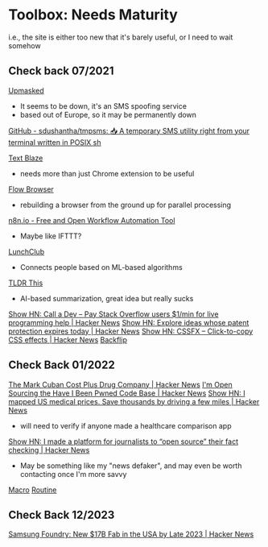 # Toolbox: Needs Maturity

i.e., the site is either too new that it's barely useful, or I need to wait somehow

## Check back 07/2021

[Upmasked](https://upmasked.com/)

- It seems to be down, it's an SMS spoofing service
- based out of Europe, so it may be permanently down

[GitHub - sdushantha/tmpsms: 📥 A temporary SMS utility right from your terminal written in POSIX sh](https://github.com/sdushantha/tmpsms)

[Text Blaze](https://blaze.today/)

- needs more than just Chrome extension to be useful

[Flow Browser](https://www.ekioh.com/flow-browser/)

- rebuilding a browser from the ground up for parallel processing

[n8n.io - Free and Open Workflow Automation Tool](https://n8n.io/)

- Maybe like IFTTT?

[LunchClub](https://lunchclub.com/)

- Connects people based on ML-based algorithms

[TLDR This](https://tldrthis.com/)

- AI-based summarization, great idea but really sucks

[Show HN: Call a Dev – Pay Stack Overflow users $1/min for live programming help | Hacker News](https://news.ycombinator.com/item?id=26226805)
[Show HN: Explore ideas whose patent protection expires today | Hacker News](https://news.ycombinator.com/item?id=13309025)
[Show HN: CSSFX – Click-to-copy CSS effects | Hacker News](https://news.ycombinator.com/item?id=19858015)
[Backflip](https://www.backflip.com/)

## Check Back 01/2022

[The Mark Cuban Cost Plus Drug Company | Hacker News](https://news.ycombinator.com/item?id=25932233)
[I'm Open Sourcing the Have I Been Pwned Code Base | Hacker News](https://news.ycombinator.com/item?id=24079682)
[Show HN: I mapped US medical prices. Save thousands by driving a few miles | Hacker News](https://news.ycombinator.com/item?id=6864584)

- will need to verify if anyone made a healthcare comparison app

[Show HN: I made a platform for journalists to “open source” their fact checking | Hacker News](https://news.ycombinator.com/item?id=19572514)

- May be something like my "news defaker", and may even be worth contacting once I'm more savvy

[Macro](https://www.usemacro.com/?ref=producthunt)
[Routine](https://www.routine.co/?ref=producthunt)

## Check Back 12/2023

[Samsung Foundry: New $17B Fab in the USA by Late 2023 | Hacker News](https://news.ycombinator.com/item?id=26094524)
